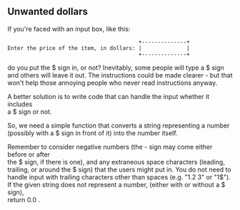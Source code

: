 ## Unwanted dollars
If you're faced with an input box, like this:

                                             +--------------+
    Enter the price of the item, in dollars: |              |
                                             +--------------+

do you put the $ sign in, or not? Inevitably, some people will type a $ sign  
and others will leave it out. The instructions could be made clearer - but that  
won't help those annoying people who never read instructions anyway.

A better solution is to write code that can handle the input whether it includes  
a $ sign or not.

So, we need a simple function that converts a string representing a number  
(possibly with a $ sign in front of it) into the number itself.

Remember to consider negative numbers (the - sign may come either before or after  
the $ sign, if there is one), and any extraneous space characters (leading,  
trailing, or around the $ sign) that the users might put in. You do not need to  
handle input with trailing characters other than spaces (e.g. "1.2 3" or "1$").  
If the given string does not represent a number, (either with or without a $ sign),  
return 0.0 .